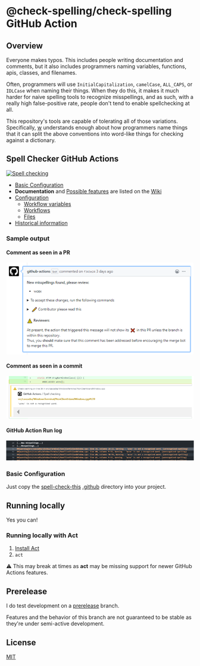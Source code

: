 # @check-spelling/check-spelling GitHub Action

## Overview

Everyone makes typos. This includes people writing documentation and comments,
but it also includes programmers naming variables, functions, apis, classes,
and filenames.

Often, programmers will use `InitialCapitalization`, `camelCase`,
`ALL_CAPS`, or `IDLCase` when naming their things. When they do this, it makes
it much harder for naive spelling tools to recognize misspellings, and as such,
with a really high false-positive rate, people don't tend to enable spellchecking
at all.

This repository's tools are capable of tolerating all of those variations.
Specifically, [w](https://github.com/jsoref/spelling/blob/master/w) understands
enough about how programmers name things that it can split the above conventions
into word-like things for checking against a dictionary.

## Spell Checker GitHub Actions

[![Spell checking](https://github.com/check-spelling/check-spelling/workflows/Spell%20checking/badge.svg?branch=master)](https://github.com/check-spelling/check-spelling/actions?query=workflow:"Spell+checking"+branch:master)

* [Basic Configuration](#basic-configuration)
* **Documentation** and [Possible features](https://github.com/check-spelling/check-spelling/wiki/Possible-features)
are listed on the [Wiki](https://github.com/check-spelling/check-spelling/wiki/)
* [Configuration](https://github.com/check-spelling/check-spelling/wiki/Configuration)
  * [Workflow variables](https://github.com/check-spelling/check-spelling/wiki/Configuration#workflow-variables)
  * [Workflows](https://github.com/check-spelling/check-spelling/wiki/Configuration%3A-Workflows)
  * [Files](https://github.com/check-spelling/check-spelling/wiki/Configuration#Files)
* [Historical information](https://github.com/jsoref/spelling#overview)

### Sample output

#### Comment as seen in a PR

![github action comment](images/check-spelling-comment.png)

#### Comment as seen in a commit

![github action annotation](images/check-spelling-annotation.png)

#### GitHub Action Run log

![github action log](images/check-spelling-log.png)

### Basic Configuration

Just copy the [spell-check-this](https://github.com/check-spelling/spell-check-this)
[.github](https://github.com/check-spelling/spell-check-this/tree/master/.github)
directory into your project.

## Running locally

Yes you can!

### Running locally with Act

1. [Install Act](https://github.com/nektos/act#installation)
1. `act`

:warning: This may break at times as **act** may be missing support for newer GitHub Actions features.

## Prerelease

I do test development on a [prerelease](https://github.com/check-spelling/check-spelling/tree/prerelease) branch.

Features and the behavior of this branch are not guaranteed to be stable
as they're under semi-active development.

## License

[MIT](LICENSE.txt)
